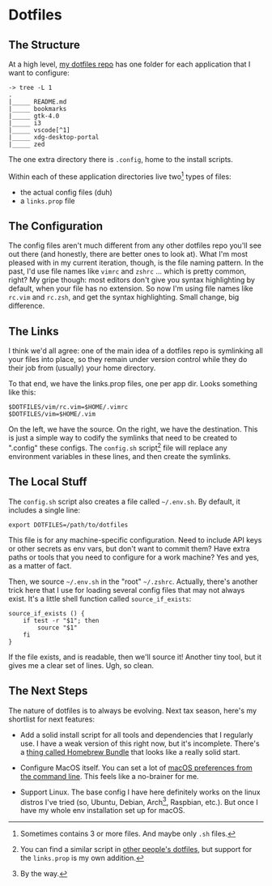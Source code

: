 # Dotfiles

## The Structure

At a high level, [my dotfiles repo](https://github.com/yankikucuk/dotfiles) has one folder for each application that I want to configure:

```
-> tree -L 1
.
|_____ README.md
|_____ bookmarks
|_____ gtk-4.0
|_____ i3
|_____ vscode[^1]
|_____ xdg-desktop-portal
|_____ zed
```

The one extra directory there is `.config`, home to the install scripts.

Within each of these application directories live two[^2] types of files:

- the actual config files (duh)
- a `links.prop` file

## The Configuration

The config files aren't much different from any other dotfiles repo you'll see out there (and honestly,
there are better ones to look at). What I'm most pleased with in my current iteration, though, is the file
naming pattern. In the past, I'd use file names like `vimrc` and `zshrc` ... which is pretty common, right?
My gripe though: most editors don't give you syntax highlighting by default, when your file has no
extension. So now I'm using file names like `rc.vim` and `rc.zsh`, and get the syntax highlighting.
Small change, big difference.

## The Links

I think we'd all agree: one of the main idea of a dotfiles repo is symlinking all your files into place, so
they remain under version control while they do their job from (usually) your home directory.

To that end, we have the links.prop files, one per app dir. Looks something like this:

```
$DOTFILES/vim/rc.vim=$HOME/.vimrc
$DOTFILES/vim=$HOME/.vim
```

On the left, we have the source. On the right, we have the destination. This is just a simple way to
codify the symlinks that need to be created to ".config" these configs. The `config.sh` script[^3] file will
replace any environment variables in these lines, and then create the symlinks.

## The Local Stuff

The `config.sh` script also creates a file called `~/.env.sh`. By default, it includes a single line:

```
export DOTFILES=/path/to/dotfiles
```

This file is for any machine-specific configuration. Need to include API keys or other secrets as env
vars, but don't want to commit them? Have extra paths or tools that you need to configure for a work
machine? Yes and yes, as a matter of fact.

Then, we source `~/.env.sh` in the "root" `~/.zshrc`. Actually, there's another trick here that I use for
loading several config files that may not always exist. It's a little shell function called
`source_if_exists`:

```
source_if_exists () {
    if test -r "$1"; then
        source "$1"
    fi
}
```

If the file exists, and is readable, then we'll source it! Another tiny tool, but it gives me a clear set of lines.
Ugh, so clean.

## The Next Steps

The nature of dotfiles is to always be evolving. Next tax season, here's my shortlist for next features:

- Add a solid install script for all tools and dependencies that I regularly use. I have a weak
  version of this right now, but it's incomplete. There's a [thing called Homebrew Bundle](https://github.com/Homebrew/homebrew-bundle) that looks
  like a really solid start.

- Configure MacOS itself. You can set a lot of [macOS preferences from the command line](https://github.com/mathiasbynens/dotfiles/blob/main/.macos). This
  feels like a no-brainer for me.

- Support Linux. The base config I have here definitely works on the linux distros I've tried (so,
  Ubuntu, Debian, Arch[^4], Raspbian, etc.). But once I have my whole env installation set up for macOS.

[^1]: Just for beck-up

[^2]: Sometimes contains 3 or more files. And maybe only `.sh` files.

[^3]: You can find a similar script in [other people's dotfiles](https://github.com/folksgl/.dotfiles/blob/master/bootstrap.sh), but support for the `links.prop` is my own addition.

[^4]: By the way.
